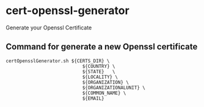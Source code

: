 # cert-openssl-generator
Generate your Openssl Certificate 

## Command for generate a new Openssl certificate

```
certOpensslGenerator.sh ${CERTS_DIR} \
                            ${COUNTRY} \
                            ${STATE}   \
                            ${LOCALITY} \
                            ${ORGANIZATION} \
                            ${ORGANIZATIONALUNIT} \
                            ${COMMON_NAME} \
                            ${EMAIL}

```